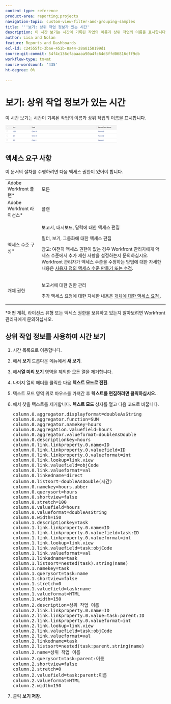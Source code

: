 ```yaml
---
content-type: reference
product-area: reporting;projects
navigation-topic: custom-view-filter-and-grouping-samples
title: '''보기: 상위 작업 정보가 있는 시간'
description: 이 시간 보기는 시간이 기록된 작업의 이름과 상위 작업의 이름을 표시합니다.
author: Lisa and Nolan
feature: Reports and Dashboards
exl-id: c24555fc-3bae-451b-8a44-28a8158199d1
source-git-commit: 54f4c136cfaaaaaa90a4fc64d3ffd06816cff9cb
workflow-type: tm+mt
source-wordcount: '435'
ht-degree: 0%

---
```


# 보기: 상위 작업 정보가 있는 시간

이 시간 보기는 시간이 기록된 작업의 이름과 상위 작업의 이름을 표시합니다.

![custom_hour_view_with_task_and_parent_task_info.png](assets/custom-hour-view-with-task-and-parent-task-info-350x55.png)

## 액세스 요구 사항

이 문서의 절차를 수행하려면 다음 액세스 권한이 있어야 합니다.

<table style="table-layout:auto"> 
 <col> 
 <col> 
 <tbody> 
  <tr> 
   <td role="rowheader">Adobe Workfront 플랜*</td> 
   <td> <p>모든</p> </td> 
  </tr> 
  <tr> 
   <td role="rowheader">Adobe Workfront 라이선스*</td> 
   <td> <p>플랜 </p> </td> 
  </tr> 
  <tr> 
   <td role="rowheader">액세스 수준 구성*</td> 
   <td> <p>보고서, 대시보드, 달력에 대한 액세스 편집</p> <p>필터, 보기, 그룹화에 대한 액세스 편집</p> <p>참고: 여전히 액세스 권한이 없는 경우 Workfront 관리자에게 액세스 수준에서 추가 제한 사항을 설정하는지 문의하십시오. Workfront 관리자가 액세스 수준을 수정하는 방법에 대한 자세한 내용은 <a href="../../../administration-and-setup/add-users/configure-and-grant-access/create-modify-access-levels.md" class="MCXref xref">사용자 정의 액세스 수준 만들기 또는 수정</a>.</p> </td> 
  </tr> 
  <tr> 
   <td role="rowheader">개체 권한</td> 
   <td> <p>보고서에 대한 권한 관리</p> <p>추가 액세스 요청에 대한 자세한 내용은 <a href="../../../workfront-basics/grant-and-request-access-to-objects/request-access.md" class="MCXref xref">개체에 대한 액세스 요청 </a>.</p> </td> 
  </tr> 
 </tbody> 
</table>

&#42;어떤 계획, 라이선스 유형 또는 액세스 권한을 보유하고 있는지 알아보려면 Workfront 관리자에게 문의하십시오.

## 상위 작업 정보를 사용하여 시간 보기

1. 시간 목록으로 이동합니다.
1. 에서 **보기** 드롭다운 메뉴에서 **새 보기**.

1. 에서&#x200B;**열 미리 보기** 영역을 제외한 모든 열을 제거합니다.
1. 나머지 열의 헤더를 클릭한 다음 **텍스트 모드로 전환**.
1. 텍스트 모드 영역 위로 마우스를 가져간 후 **텍스트를 편집하려면 클릭하십시오.**.
1. 에서 찾을 텍스트를 제거합니다. **텍스트 모드** 상자를 열고 다음 코드로 바꿉니다.
   <pre>column.0.aggregator.displayformat=doubleAsString<br>column.0.aggregator.function=SUM<br>column.0.aggregator.namekey=hours<br>column.0.aggregation.valuefield=hours<br>column.0.aggregator.valueformat=doubleAsDouble<br>column.0.descriptionkey=hours<br>column.0.link.linkproperty.0.name=ID<br>column.0.link.linkproperty.0.valuefield=ID<br>column.0.link.linkproperty.0.valueformat=int<br>column.0.link.lookup=link.view<br>column.0.link.valuefield=objCode<br>column.0.link.valueformat=val<br>column.0.linkedname=direct<br>column.0.listsort=doubleAsDouble(시간)<br>column.0.namekey=hours.abber<br>column.0.querysort=hours<br>column.0.shortview=false<br>column.0.stretch=100<br>column.0.valuefield=hours<br>column.0.valueformat=doubleAsString<br>column.0.width=150<br>column.1.descriptionkey=task<br>column.1.link.linkproperty.0.name=ID<br>column.1.link.linkproperty.0.valuefield=task:ID<br>column.1.link.linkproperty.0.valueformat=int<br>column.1.link.lookup=link.view<br>column.1.link.valuefield=task:objCode<br>column.1.link.valueformat=val<br>column.1.linkedname=task<br>column.1.listsort=nested(task).string(name)<br>column.1.namekey=task<br>column.1.querysort=task:name<br>column.1.shortview=false<br>column.1.stretch=0<br>column.1.valuefield=task:name<br>column.1.valueformat=HTML<br>column.1.width=150<br>column.2.description=상위 작업 이름<br>column.2.link.linkproperty.0.name=ID<br>column.2.link.linkproperty.0.value=task:parent:ID<br>column.2.link.linkproperty.0.valueformat=int<br>column.2.link.lookup=link.view<br>column.2.link.valuefield=task:objCode<br>column.2.link.valueformat=val<br>column.2.linkedname=task<br>column.2.listsort=nested(task:parent.string(name)<br>column.2.name=상위 작업 이름<br>column.2.querysort=task:parent:이름<br>column.2.shortview=false<br>column.2.stretch=0<br>column.2.valuefield=task:parent:이름<br>column.2.valueformat=HTML<br>column.2.width=150</pre>

1. 클릭 **보기 저장**.
